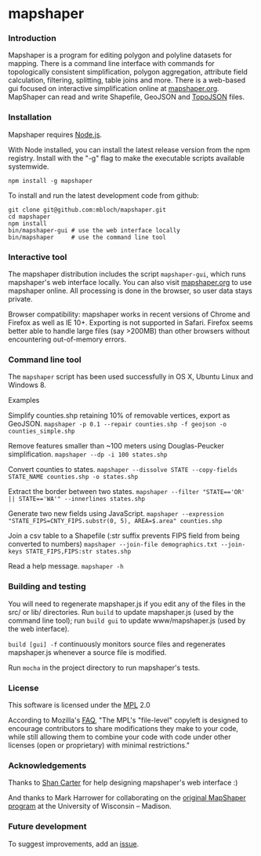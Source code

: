 # mapshaper

### Introduction

Mapshaper is a program for editing polygon and polyline datasets for mapping. There is a command line interface with commands for topologically consistent simplification, polygon aggregation, attribute field calculation, filtering, splitting, table joins and more. There is a web-based gui focused on interactive simplification online at [mapshaper.org](http://www.mapshaper.org). MapShaper can read and write Shapefile, GeoJSON and [TopoJSON](https://github.com/mbostock/topojson/wiki) files.

### Installation

Mapshaper requires [Node.js](http://nodejs.org).

With Node installed, you can install the latest release version from the npm registry. Install with the "-g" flag to make the executable scripts available systemwide.

	npm install -g mapshaper

To install and run the latest development code from github:

	git clone git@github.com:mbloch/mapshaper.git
	cd mapshaper
	npm install
	bin/mapshaper-gui # use the web interface locally
	bin/mapshaper     # use the command line tool

### Interactive tool

The mapshaper distribution includes the script `mapshaper-gui`, which runs mapshaper's web interface locally. You can also visit [mapshaper.org](http://www.mapshaper.org) to use mapshaper online. All processing is done in the browser, so user data stays private.

Browser compatibility: mapshaper works in recent versions of Chrome and Firefox as well as IE 10+. Exporting is not supported in Safari. Firefox seems better able to handle large files (say >200MB) than other browsers without encountering out-of-memory errors.

### Command line tool

The `mapshaper` script has been used successfully in OS X, Ubuntu Linux and Windows 8.

Examples

Simplify counties.shp retaining 10% of removable vertices, export as GeoJSON.
`mapshaper -p 0.1 --repair counties.shp -f geojson -o counties_simple.shp`

Remove features smaller than ~100 meters using Douglas-Peucker simplification.
`mapshaper --dp -i 100 states.shp`

Convert counties to states.
`mapshaper --dissolve STATE --copy-fields STATE_NAME counties.shp -o states.shp`

Extract the border between two states.
`mapshaper --filter "STATE=='OR' || STATE=='WA'" --innerlines states.shp`

Generate two new fields using JavaScript.
`mapshaper --expression "STATE_FIPS=CNTY_FIPS.substr(0, 5), AREA=$.area" counties.shp`

Join a csv table to a Shapefile (:str suffix prevents FIPS field from being converted to numbers)
`mapshaper --join-file demographics.txt --join-keys STATE_FIPS,FIPS:str states.shp`

Read a help message.
`mapshaper -h`

### Building and testing

You will need to regenerate mapshaper.js if you edit any of the files in the src/ or lib/ directories. Run `build` to update mapshaper.js (used by the command line tool); run `build gui` to update www/mapshaper.js (used by the web interface).

`build [gui] -f` continuously monitors source files and regenerates  mapshaper.js whenever a source file is modified.

Run `mocha` in the project directory to run mapshaper's tests.

### License

This software is licensed under the [MPL](http://www.mozilla.org/MPL/2.0/) 2.0

According to Mozilla's [FAQ](http://www.mozilla.org/MPL/2.0/FAQ.html), "The MPL's "file-level" copyleft is designed to encourage contributors to share modifications they make to your code, while still allowing them to combine your code with code under other licenses (open or proprietary) with minimal restrictions."

### Acknowledgements

Thanks to [Shan Carter](https://github.com/shancarter) for help designing mapshaper's web interface :)

And thanks to Mark Harrower for collaborating on the [original MapShaper program](http://mapshaper.com/test/OldMapShaper.swf) at the University of Wisconsin &ndash; Madison.

### Future development

To suggest improvements, add an [issue](https://github.com/mbloch/mapshaper/issues).
